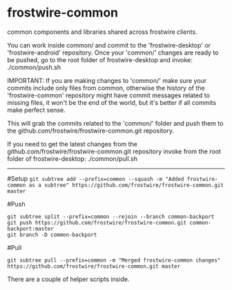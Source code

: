 frostwire-common
================

common components and libraries shared across frostwire clients.

You can work inside common/ and commit to the 'frostwire-desktop' or 'frostwire-android' repository. 
Once your 'common/' changes are ready to be pushed, go to the root folder of frostwire-desktop and invoke:
./common/push.sh

IMPORTANT: If you are making changes to 'common/' make sure your commits include only files from common, otherwise
the history of the 'frostwire-common' repository might have commit messages related to missing files, it won't be the
end of the world, but it's better if all commits make perfect sense.

This will grab the commits related to the 'common/' folder and push them to the github.com/frostwire/frostwire-common.git repository.

If you need to get the latest changes from the github.com/frostwire/frostwire-common.git repository invoke from the root folder of frostwire-desktop:
./common/pull.sh

-----------------------

#Setup
```git subtree add --prefix=common --squash -m "Added frostwire-common as a subtree" https://github.com/frostwire/frostwire-common.git master```

#Push
```
git subtree split --prefix=common --rejoin --branch common-backport
git push https://github.com/frostwire/frostwire-common.git common-backport:master
git branch -D common-backport
```

#Pull
```
git subtree pull --prefix=common -m "Merged frostwire-common changes" https://github.com/frostwire/frostwire-common.git master

```
There are a couple of helper scripts inside.
